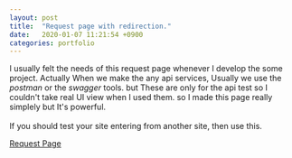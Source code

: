 ```yaml
---
layout: post
title:  "Request page with redirection."
date:   2020-01-07 11:21:54 +0900
categories: portfolio
---
```


I usually felt the needs of this request page whenever I develop the some project. Actually When we make the any api services, Usually we use the _postman_ or the _swagger_ tools. but These are only for the api test so I couldn't take real UI view when I used them. so I made this page really simplely but It's powerful. <br><br> If you should test your site entering from another site, then use this.

[Request Page](/res/2020-1-7-request-page-with-redirection/index.html)